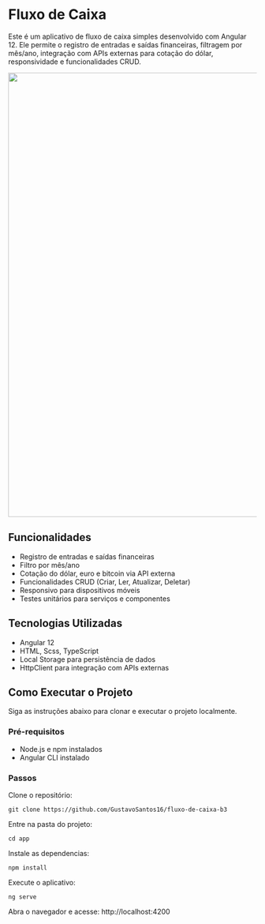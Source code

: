 # Fluxo de Caixa

Este é um aplicativo de fluxo de caixa simples desenvolvido com Angular 12. Ele permite o registro de entradas e saídas financeiras, filtragem por mês/ano, integração com APIs externas para cotação do dólar, responsividade e funcionalidades CRUD.

<img width="900" alt="" src="https://github.com/user-attachments/assets/aabce62f-a11f-4429-b6db-c007240522eb">

## Funcionalidades

- Registro de entradas e saídas financeiras
- Filtro por mês/ano
- Cotação do dólar, euro e bitcoin via API externa
- Funcionalidades CRUD (Criar, Ler, Atualizar, Deletar)
- Responsivo para dispositivos móveis
- Testes unitários para serviços e componentes

## Tecnologias Utilizadas

- Angular 12
- HTML, Scss, TypeScript
- Local Storage para persistência de dados
- HttpClient para integração com APIs externas

## Como Executar o Projeto

Siga as instruções abaixo para clonar e executar o projeto localmente.

### Pré-requisitos

- Node.js e npm instalados
- Angular CLI instalado

### Passos

Clone o repositório:
   ```
   git clone https://github.com/GustavoSantos16/fluxo-de-caixa-b3
   ```
Entre na pasta do projeto:
  ```
  cd app
  ```
Instale as dependencias:
  ```  
  npm install
  ```
Execute o aplicativo:
  ```
  ng serve
  ```
Abra o navegador e acesse:
http://localhost:4200


